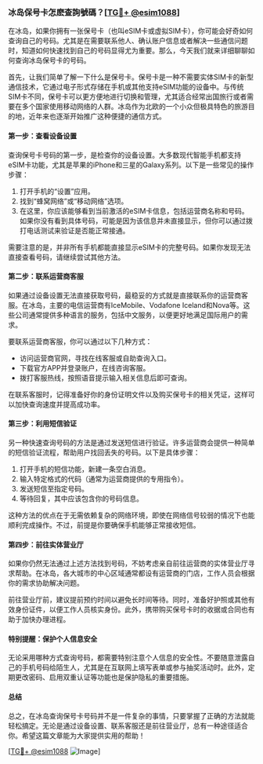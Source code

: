 ### 冰岛保号卡怎麽查詢號碼？[[TG💪+ @esim1088](https://t.me/s/esim1088)]

在冰岛，如果你拥有一张保号卡（也叫eSIM卡或虚拟SIM卡），你可能会好奇如何查询自己的号码。尤其是在需要联系他人、确认账户信息或者解决一些通信问题时，知道如何快速找到自己的号码显得尤为重要。那么，今天我们就来详细聊聊如何查询冰岛保号卡的号码。

首先，让我们简单了解一下什么是保号卡。保号卡是一种不需要实体SIM卡的新型通信技术，它通过电子形式存储在手机或其他支持eSIM功能的设备中。与传统SIM卡不同，保号卡可以更方便地进行切换和管理，尤其适合经常出国旅行或者需要在多个国家使用移动网络的人群。冰岛作为北欧的一个小众但极具特色的旅游目的地，近年来也逐渐开始推广这种便捷的通信方式。

#### **第一步：查看设备设置**

查询保号卡号码的第一步，是检查你的设备设置。大多数现代智能手机都支持eSIM卡功能，尤其是苹果的iPhone和三星的Galaxy系列。以下是一些常见的操作步骤：

1. 打开手机的“设置”应用。
2. 找到“蜂窝网络”或“移动网络”选项。
3. 在这里，你应该能够看到当前激活的eSIM卡信息，包括运营商名称和号码。如果你没有看到具体号码，可能是因为该信息并未直接显示，但你可以通过拨打电话测试来验证是否能正常接通。

需要注意的是，并非所有手机都能直接显示eSIM卡的完整号码。如果你发现无法直接查看号码，请继续尝试其他方法。

#### **第二步：联系运营商客服**

如果通过设备设置无法直接获取号码，最稳妥的方式就是直接联系你的运营商客服。在冰岛，主要的电信运营商有IceMobile、Vodafone Iceland和Nova等。这些公司通常提供多种语言的服务，包括中文服务，以便更好地满足国际用户的需求。

要联系运营商客服，你可以通过以下几种方式：
- 访问运营商官网，寻找在线客服或自助查询入口。
- 下载官方APP并登录账户，在线咨询客服。
- 拨打客服热线，按照语音提示输入相关信息后即可查询。

在联系客服时，记得准备好你的身份证明文件以及购买保号卡的相关凭证，这样可以加快查询速度并提高成功率。

#### **第三步：利用短信验证**

另一种快速查询号码的方法是通过发送短信进行验证。许多运营商会提供一种简单的短信验证流程，帮助用户找回丢失的号码。以下是具体步骤：

1. 打开手机的短信功能，新建一条空白消息。
2. 输入特定格式的代码（通常为运营商提供的专用指令）。
3. 发送短信至指定号码。
4. 等待回复，其中应该包含你的号码信息。

这种方法的优点在于无需依赖复杂的网络环境，即使在网络信号较弱的情况下也能顺利完成操作。不过，前提是你要确保手机能够正常接收短信。

#### **第四步：前往实体营业厅**

如果你仍然无法通过上述方法找到号码，不妨考虑亲自前往运营商的实体营业厅寻求帮助。在冰岛，各大城市的中心区域通常都设有运营商的门店，工作人员会根据你的需求协助解决问题。

前往营业厅前，建议提前预约时间以避免长时间等待。同时，准备好护照或其他有效身份证件，以便工作人员核实身份。此外，携带购买保号卡时的收据或合同也有助于加快办理进程。

#### **特别提醒：保护个人信息安全**

无论采用哪种方式查询号码，都需要特别注意个人信息的安全性。不要随意泄露自己的手机号码给陌生人，尤其是在互联网上填写表单或参与抽奖活动时。此外，定期更改密码、启用双重认证等功能也是保护隐私的重要措施。

#### **总结**

总之，在冰岛查询保号卡号码并不是一件复杂的事情，只要掌握了正确的方法就能轻松搞定。无论是通过设备设置、联系客服还是前往营业厅，总有一种途径适合你。希望这篇文章能为大家提供实用的帮助！

[[TG💪+ @esim1088](https://t.me/s/esim1088) ![Image](https://i.postimg.cc/4NQfJmqS/Snipaste-2025-05-13-00-14-12.png)]